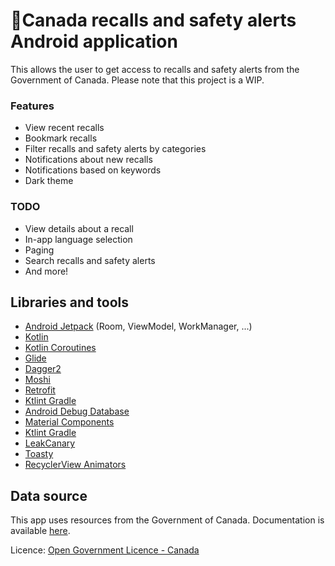 # 🍁Canada recalls and safety alerts Android application

This allows the user to get access to recalls and safety alerts from the Government of Canada. Please note that this project is a WIP.

### Features

- View recent recalls
- Bookmark recalls
- Filter recalls and safety alerts by categories
- Notifications about new recalls
- Notifications based on keywords
- Dark theme

### TODO

- View details about a recall
- In-app language selection
- Paging
- Search recalls and safety alerts
- And more!

## Libraries and tools

* [Android Jetpack](https://developer.android.com/jetpack) (Room, ViewModel, WorkManager, ...)
* [Kotlin](http://kotlinlang.org/)
* [Kotlin Coroutines](https://github.com/Kotlin/kotlinx.coroutines)
* [Glide](https://bumptech.github.io/glide/)
* [Dagger2](https://google.github.io/dagger/)
* [Moshi](https://github.com/square/moshi/)
* [Retrofit](http://square.github.io/retrofit/)
* [Ktlint Gradle](https://github.com/JLLeitschuh/ktlint-gradle)
* [Android Debug Database](https://github.com/amitshekhariitbhu/Android-Debug-Database)
* [Material Components](https://github.com/material-components/material-components-android)
* [Ktlint Gradle](https://github.com/JLLeitschuh/ktlint-gradle)
* [LeakCanary](https://square.github.io/leakcanary/)
* [Toasty](https://github.com/GrenderG/Toasty)
* [RecyclerView Animators](https://github.com/wasabeef/recyclerview-animators)

## Data source

This app uses resources from the Government of Canada. Documentation is available [here](https://open.canada.ca/data/en/dataset/d38de914-c94c-429b-8ab1-8776c31643e3).

Licence: [Open Government Licence - Canada](http://open.canada.ca/en/open-government-licence-canada)


